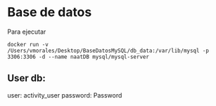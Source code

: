 # Base de datos

Para ejecutar 
~~~
docker run -v /Users/vmorales/Desktop/BaseDatosMySQL/db_data:/var/lib/mysql -p 3306:3306 -d --name naatDB mysql/mysql-server  
~~~

## User db:
user: activity_user
password: Password